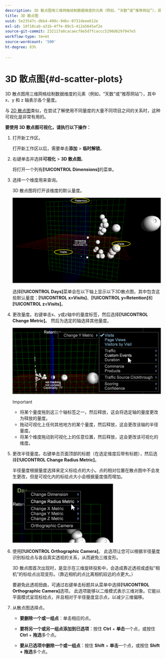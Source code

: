 ```yaml
---
description: 3D 散点图用三维网格绘制数据维度的元素（例如，“天数”或“推荐网站”），其中 x、y 和 z 轴表示各个量度。
title: 3D 散点图
uuid: 5e23547c-dbb4-490c-94bc-0731deee612e
exl-id: 18f18cab-a31b-4ffe-89c5-412a5645af2e
source-git-commit: 232117a8cacaecf8e5d7fcaccc5290d6297947e5
workflow-type: tm+mt
source-wordcount: '500'
ht-degree: 83%

---
```


# 3D 散点图{#d-scatter-plots}

3D 散点图用三维网格绘制数据维度的元素（例如，“天数”或“推荐网站”），其中 x、y 和 z 轴表示各个量度。

与 [2D 散点图](https://experienceleague.adobe.com/docs/data-workbench/using/client/t-open-ins.html#Scatter_Plots)类似，在尝试了解使用不同量度的大量不同项目之间的关系时，这种可视化是非常有用的。

**要使用 3D 散点图可视化，请执行以下操作：**

1. 打开新工作区。

   打开新工作区以后，需要单击&#x200B;**添加** > **临时解锁**。
1. 右键单击并选择&#x200B;**可视化** > **3D 散点图**。

   将打开一个列有&#x200B;**[!UICONTROL Dimensions]**&#x200B;的菜单。

1. 选择一个维度用来查询。

   3D 散点图将打开该维度的默认量度。

   ![](assets/3D_main.png)

   选择&#x200B;**[!UICONTROL Days]**&#x200B;菜单会在以下轴上显示以下3D散点图，其中包含这些默认量度：**[!UICONTROL x=Visits]**、**[!UICONTROL y=Retention]**&#x200B;和&#x200B;**[!UICONTROL z=Visits]**。

1. 更改量度。右键单击x、y或z轴中的量度标签，然后选择&#x200B;**[!UICONTROL Change Metric]**。 然后为选定的轴选择其他量度。

   ![](assets/3D_change.png)

   >[!IMPORTANT]
   >
   >
   >    
   >    
   >    * 将某个量度拖到这三个轴标签之一，然后释放，这会将选定轴的量度更改为释放的量度。
   >    * 拖动可视化上任何其他地方的某个量度，然后释放，这会更改该轴的半径量度。
   >    * 将某个维度拖动到可视化上的任意位置，然后释放，这会更改该可视化的维度。


1. 更改半径量度。右键单击页面顶部的标题（在选定维度后带有标题），然后选择&#x200B;**[!UICONTROL Change Radius Metric]**。

   半径量度根据量度选择来定义标绘点的大小。点的相对位置在散点图中不会发生更改，但是可视化内的标绘点大小会根据量度值而增加。

   ![](assets/3D_change_radius.png)

1. 使用&#x200B;**[!UICONTROL Orthographic Camera]**。 此选项让您可以根据半径量度识别标绘点与各自真实透视的关系，从而避免三维变形。

   3D 散点图首次出现时，是显示在三维旋转投影中，会造成靠近透视或虚拟“相机”的标绘点出现变形。（靠近相机的点比离相机较远的点更大。）

   要避免此透视扭曲，可通过右键单击标题并从菜单中选择&#x200B;**[!UICONTROL Orthographic Camera]**&#x200B;选项。 此选项能够以二维模式表示三维对象。它能以平面模式呈现标绘点，并且相对于半径量度显示点，以减少三维偏移。

1. 从散点图选择点。

   * **要删除一个或一组点**：单击相应的点。
   * **要将另一个或另一组点添加到已选项**：按住 **Ctrl** + **单击**&#x200B;一个点，或按住 **Ctrl** + **拖选**&#x200B;多个点。

   * **要从已选项中删除一个或一组点**：按住 **Shift** + **单击**&#x200B;一个点，或按住 **Shift** **+** **拖选**&#x200B;多个点。

<!-- <a id="section_9C30F9799F1440F09278327002E6B47A"></a> -->
